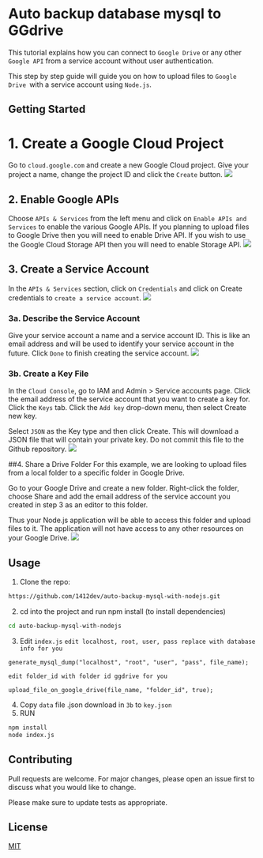 # Auto backup database mysql to GGdrive

This tutorial explains how you can connect to `Google Drive` or any other `Google API` from a service account without user authentication.

This step by step guide will guide you on how to upload files to `Google Drive `with a service account using `Node.js`.

## Getting Started 
# 1. Create a Google Cloud Project
Go to `cloud.google.com` and create a new Google Cloud project. Give your project a name, change the project ID and click the `Create` button.
![](./images/create_project.png)
## 2. Enable Google APIs
Choose `APIs & Services` from the left menu and click on `Enable APIs and Services` to enable the various Google APIs. If you planning to upload files to Google Drive then you will need to enable Drive API. If you wish to use the Google Cloud Storage API then you will need to enable Storage API.
![](./images/enable_api.png)
## 3. Create a Service Account
In the `APIs & Services` section, click on `Credentials` and click on Create credentials to `create a service account`.
![](./images/create_account.png)
### 3a. Describe the Service Account
Give your service account a name and a service account ID. This is like an email address and will be used to identify your service account in the future. Click `Done` to finish creating the service account.
![](./images/create_service_account.png)
### 3b. Create a Key File
In the `Cloud Console`, go to IAM and Admin > Service accounts page. Click the email address of the service account that you want to create a key for. Click the `Keys` tab. Click the `Add key` drop-down menu, then select Create new key.

Select `JSON` as the Key type and then click Create. This will download a JSON file that will contain your private key. Do not commit this file to the Github repository.
![](./images/download_json.png)

##4. Share a Drive Folder
For this example, we are looking to upload files from a local folder to a specific folder in Google Drive.

Go to your Google Drive and create a new folder. Right-click the folder, choose Share and add the email address of the service account you created in step 3 as an editor to this folder.

Thus your Node.js application will be able to access this folder and upload files to it. The application will not have access to any other resources on your Google Drive.
![](./images/share_folder.png)
## Usage
1. Clone the repo:
```bash
https://github.com/1412dev/auto-backup-mysql-with-nodejs.git
```
2. cd into the project and run npm install (to install dependencies)
```bash
cd auto-backup-mysql-with-nodejs
```
3. Edit `index.js`
`edit localhost, root, user, pass replace with database info for you`
```
generate_mysql_dump("localhost", "root", "user", "pass", file_name);
```
`edit folder_id with folder id ggdrive for you`
```
upload_file_on_google_drive(file_name, "folder_id", true);
```
4. Copy `data` file .json download in `3b` to `key.json`
5. RUN
```bash
npm install
node index.js
```

## Contributing

Pull requests are welcome. For major changes, please open an issue first
to discuss what you would like to change.

Please make sure to update tests as appropriate.

## License

[MIT](https://choosealicense.com/licenses/mit/)

